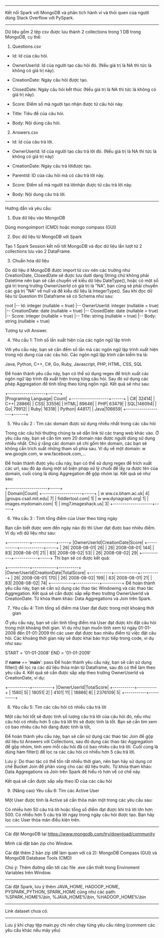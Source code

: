 ***
Kết nối Spark với MongoDB và phân tích hành vi và thói quen của người dùng Stack Overflow với PySpark.
***
Dữ liệu gồm 2 tệp csv được lưu thành 2 collections trong 1 DB trong MongoDB, cụ thể:

1. Questions.csv

- Id: Id của câu hỏi.

- OwnerUserId: Id của người tạo câu hỏi đó. (Nếu giá trị là NA thì tức là không có giá trị này).

- CreationDate: Ngày câu hỏi được tạo.

- ClosedDate: Ngày câu hỏi kết thúc (Nếu giá trị là NA thì tức là không có giá trị này).

- Score: Điểm số mà người tạo nhận được từ câu hỏi này.

- Title: Tiêu đề của câu hỏi.

- Body: Nội dung câu hỏi.

2. Answers.csv

- Id: Id của câu trả lời.

- OwnerUserId: Id của người tạo câu trả lời đó. (Nếu giá trị là NA thì tức là không có giá trị này)

- CreationDate: Ngày câu trả lờiđược tạo.

- ParentId: ID của câu hỏi mà có câu trả lời này.

- Score: Điểm số mà người trả lờinhận được từ câu trả lời này.

- Body: Nội dung câu trả lời.

***

Hướng dẫn và yêu cầu:

1. Đưa dữ liệu vào MongoDB

Dùng mongoimport (CMD) hoặc mongo compass (GUI)

2. Đọc dữ liệu từ MongoDB với Spark

Tạo 1 Spark Session kết nối tới MongoDB và đọc dữ liệu lần lượt từ 2 collections lưu vào 2 DataFrame.

3. Chuẩn hóa dữ liệu

Do dữ liệu ở MongoDB được import từ csv nên các trường như CreationDate, ClosedDate sẽ được lưu dưới dạng String chứ không phải Datetime nên bạn sẽ cần chuyển về kiểu dữ liệu DateType(), hoặc có một số giá trị trong trường OwnerUserId có giá trị là "NA", bạn cũng sẽ phải chuyển các giá trị "NA" về null và để kiểu dữ liệu là IntegerType(). Sau khi đọc dữ liệu từ Question thì Dataframe sẽ có Schema như sau:


root
 |-- Id: integer (nullable = true)
 |-- OwnerUserId: integer (nullable = true)
 |-- CreationDate: date (nullable = true)
 |-- ClosedDate: date (nullable = true)
 |-- Score: integer (nullable = true)
 |-- Title: string (nullable = true)
 |-- Body: string (nullable = true)

Tương tự với Answer.

4. Yêu cầu 1: Tính số lần xuất hiện của các ngôn ngữ lập trình

Với yêu cầu này, bạn sẽ cần đếm số lần mà các ngôn ngữ lập trình xuất hiện trong nội dung của các câu hỏi. Các ngôn ngữ lập trình cần kiểm tra là:

Java, Python, C++, C#, Go, Ruby, Javascript, PHP, HTML, CSS, SQL

Để hoàn thành yêu cầu này, bạn có thể sử dụng regex để trích xuất các ngôn ngữ lập trình đã xuất hiện trong từng câu hỏi. Sau đó sử dụng các phép Aggregation để tính tổng theo từng ngôn ngữ. Kết quả sẽ như sau:

+-------------------+------+                                                    
|Programing Language| Count|
+-------------------+------+
|                 C#| 32414|
|                C++| 28866|
|                CSS| 33556|
|               HTML| 89646|
|                PHP| 63479|
|                SQL|146094|
|                 Go| 79912|
|               Ruby| 16318|
|             Python| 44817|
|               Java|106659|
+-------------------+------+

5. Yêu cầu 2 : Tìm các domain được sử dụng nhiều nhất trong các câu hỏi

Trong các câu hỏi thường chúng ta sẽ dẫn link từ các trang web khác vào. Ở yêu cầu này, bạn sẽ cần tìm xem 20 domain nào được người dùng sử dụng nhiều nhất. Chú ý rằng các domain sẽ chỉ gồm tên domain, các bạn sẽ không cần trích xuất những tham số phía sau. Ví dụ về một domain: w ww.google.com, w ww.facebook.com,...

Để hoàn thành được yêu cầu này, bạn có thể sử dụng regex để trích xuất các url, sau đó áp dung một số biện pháp xử lý chuỗi để lấy ra được tên của domain, cuối cùng là dùng Aggregation để gộp nhóm lại. Kết quả sẽ như sau:

+--------------------+-----+                                                    
|              Domain|Count|
+--------------------+-----+
|  w ww.cs.bham.ac.uk|    4|
|groups.csail.mit.edu|    7|
|     fiddlertool.com|    1|
|  w ww.dynagraph.org|    1|
| images.mydomain.com|    1|
|  img7.imageshack.us|    3|
+--------------------+-----+

6. Yêu cầu 3 : Tính tổng điểm của User theo từng ngày

Bạn cần biết được xem đến ngày nào đó thì User đạt được bao nhiêu điểm. Ví dụ với dữ liệu như sau:

+-----------+------------+-----+
|OwnerUserId|CreationDate|Score|
+-----------+------------+-----+
|         26|  2008-08-01|   26|
|         26|  2008-08-01|  144|
|         83|  2008-08-01|   21|
|    	  83|  2008-08-02|   53|
|         26|  2008-08-02|   29|
+-----------+------------+-----+
Thì bạn sẽ có được kết quả:

+-----------+------------+----------+
|OwnerUserId|CreationDate|TotalScore|
+-----------+------------+----------+
|         26|  2008-08-01|       170|
|         26|  2008-08-02|       199|
|         83|  2008-08-01|        21|
|         83|  2008-08-02|        74|
+-----------+------------+----------+
Để hoàn thành yêu cầu này, bạn sẽ cần sử dụng các thao tác Windowing và các thao tác Aggregation. Kết quả sẽ cần được sắp xếp theo trường OwnerUserId và CreationDate.
Từ khóa tham khảo: Data Aggregations và Join trên Spark. 

7. Yêu cầu 4: Tính tổng số điểm mà User đạt được trong một khoảng thời gian

Ở yêu cầu này, bạn sẽ cần tính tổng điểm mà User đạt được khi đặt câu hỏi trong một khoảng thời gian. Ví dụ như bạn muốn tính xem từ ngày 01-01-2008 đến 01-01-2009 thì các user đạt được bao nhiêu điểm từ việc đặt câu hỏi. Các khoảng thời gian này sẽ được khai báo trực tiếp trong code, ví dụ như sau:


START = '01-01-2008'
END = '01-01-2009'

if __name__ == '__main__':
    pass
Để hoàn thành yêu cầu này, bạn sẽ cần sử dụng filter() để lọc ra các dữ liệu thỏa mãn từ Dataframe, sau đó có thể làm theo yêu cầu 4. Kết quả sẽ cần được sắp xếp theo trường OwnerUserId và CreationDate, ví dụ:

+-----------+----------+
|OwnerUserId|TotalScore|
+-----------+----------+
|       1580|         5|
|      18051|         2|
|       4101|        11|
|      18866|         6|
|    2376109|         5|
+-----------+----------+

8. Yêu cầu 5: Tìm các câu hỏi có nhiều câu trả lời

Một câu hỏi tốt sẽ được tính số lượng câu trả lời của câu hỏi đó, nếu như câu hỏi có nhiều hơn 5 câu trả lời thì sẽ được tính là tốt. Bạn sẽ cần tìm xem có bao nhiêu câu hỏi đang được tính là tốt,  

Để hoàn thành yêu cầu này, bạn sẽ cần sử dụng các thao tác Join để gộp dữ liệu từ Answers với Collections, sau đó dụng các thao tác Aggregation để gộp nhóm, tính xem mỗi câu hỏi đã có bao nhiêu câu trả lời. Cuối cùng là dùng hàm filter() để lọc ra các câu hỏi có nhiều hơn 5 câu trả lời. 

Lưu ý: Do thao tác có thể tốn rất nhiều thời gian, nên bạn hãy sử dụng cơ chế Bucket Join để phân vùng cho các dữ liệu trước. Từ khóa tham khảo: Data Aggregations và Join trên Spark để hiểu rõ hơn về cơ chế này.

Kết quả sẽ cần được sắp xếp theo ID của các câu hỏi

9. (Nâng cao) Yêu cầu 6: Tìm các Active User

Một User được tính là Active sẽ cần thỏa mãn một trong các yêu cầu sau:

Có nhiều hơn 50 câu trả lời hoặc tổng số điểm đạt được khi trả lời lớn hơn 500.
Có nhiều hơn 5 câu trả lời ngay trong ngày câu hỏi được tạo.
Bạn hãy lọc các User thỏa mãn điều kiện trên.

***

Cài đặt MongoDB tại https://www.mongodb.com/try/download/community 

Mình cài đặt bản zip cho Window.

Cài đặt thêm 2 bản zip (để làm quen với cả 2): MongoDB Compass (GUI) và MongoDB Database Tools (CMD) 

Chú ý: Thêm đường dẫn tới các file .exe cần thiết trong Enviroment Variables trên Window.

***

Cài đặt Spark, lưu ý thêm JAVA_HOME, HADOOP_HOME, PYSPARK_PYTHON, SPARK_HOME cũng như các path: %SPARK_HOME%\bin, %JAVA_HOME%\bin, %HADOOP_HOME%\bin

***

Link dataset chưa có.

***

Lưu ý khi chạy tệp main.py chỉ nên chạy từng yêu cầu riêng (comment các yêu cầu khác nếu máy yếu)
